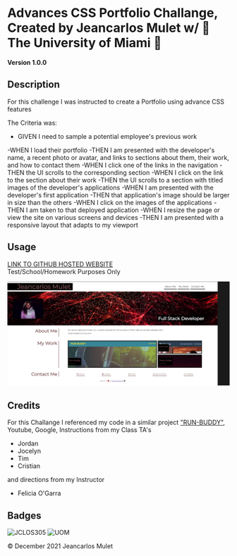 # Advances CSS Portfolio Challange, Created by Jeancarlos Mulet w/  🙌 The University of Miami 🙌

**Version 1.0.0** 

## Description 
For this challenge I was instructed to create a Portfolio using advance CSS features

The Criteria was:

- GIVEN I need to sample a potential employee's previous work

-WHEN I load their portfolio
-THEN I am presented with the developer's name, a recent photo or avatar, and links to sections about them, their work, and how to contact them
-WHEN I click one of the links in the navigation
-THEN the UI scrolls to the corresponding section
-WHEN I click on the link to the section about their work
-THEN the UI scrolls to a section with titled images of the developer's applications
-WHEN I am presented with the developer's first application
-THEN that application's image should be larger in size than the others
-WHEN I click on the images of the applications
-THEN I am taken to that deployed application
-WHEN I resize the page or view the site on various screens and devices
-THEN I am presented with a responsive layout that adapts to my viewport



## Usage 
 [LINK TO GITHUB HOSTED WEBSITE](https://jclos305.github.io/Jeancarlos-Portfolio/) <br/> 
Test/School/Homework Purposes Only



<img src="https://github.com/JCLOS305/Jeancarlos-Portfolio/blob/main/assets/images/Web%20Page.PNG">


## Credits

For this Challange I referenced my code in a similar project ["RUN-BUDDY"](https://github.com/JCLOS305/run-buddy/blob/main/index.html), Youtube, Google, 
Instructions from my Class TA's
- Jordan 
- Jocelyn
- Tim
- Cristian

and directions from my Instructor 
- Felicia O'Garra

##

## Badges
![JCLOS305](https://img.shields.io/badge/Orchestrated%20by-JCLOS305-blue)
![UOM](https://img.shields.io/badge/University%20of-Miami-orange)


© December 2021  Jeancarlos Mulet
